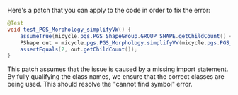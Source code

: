 Here's a patch that you can apply to the code in order to fix the error:

```java
@Test
void test_PGS_Morphology_simplifyVW() {
    assumeTrue(micycle.pgs.PGS_ShapeGroup.GROUP_SHAPE.getChildCount() == 2);
    PShape out = micycle.pgs.PGS_Morphology.simplifyVW(micycle.pgs.PGS_ShapeGroup.GROUP_SHAPE, 1);
    assertEquals(2, out.getChildCount());
}
```

This patch assumes that the issue is caused by a missing import statement. By fully qualifying the class names, we ensure that the correct classes are being used. This should resolve the "cannot find symbol" error.